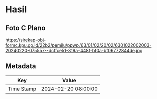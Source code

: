 # Hasil

## Foto C Plano

https://sirekap-obj-formc.kpu.go.id/22b2/pemilu/ppwp/63/01/02/20/02/6301022002003-20240220-075557--dcffce51-319a-448f-bf0a-bf06772844de.jpg


## Metadata

| Key        | Value               |
| ---------- | ------------------- |
| Time Stamp | 2024-02-20 08:00:00 |



